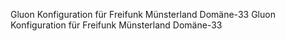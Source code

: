 Gluon Konfiguration für Freifunk Münsterland Domäne-33
Gluon Konfiguration für Freifunk Münsterland Domäne-33
